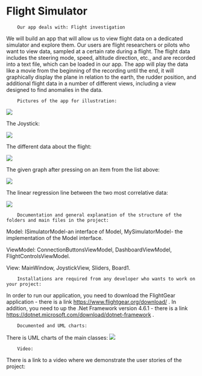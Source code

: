 # Flight Simulator

        Our app deals with: Flight investigation

We will build an app that will allow us to view flight data on a dedicated simulator and explore them.
Our users are flight researchers or pilots who want to view data, sampled at a certain rate during a flight. 
The flight data includes the steering mode, speed, altitude direction, etc., and are recorded into a text file, which can be loaded in our app. 
The app will play the data like a movie from the beginning of the recording until the end,
it will graphically display the plane in relation to the earth, the rudder position, 
and additional flight data in a number of different views, including a view designed to find anomalies in the data.

        Pictures of the app for illustration:
<img src="https://user-images.githubusercontent.com/49268743/114751945-76c46080-9d5e-11eb-900f-4f566266043d.png">

The Joystick:

<img src="https://user-images.githubusercontent.com/49268743/114753222-e1c26700-9d5f-11eb-9211-d4407e32998a.png">

The different data about the flight:

<img src="https://user-images.githubusercontent.com/49268743/114753694-6e6d2500-9d60-11eb-812f-fd52787cc0c6.png">

The given graph after pressing on an item from the list above:

<img src="https://user-images.githubusercontent.com/49268743/114754202-fb17e300-9d60-11eb-9165-7b4809dff4a8.png">

The linear regression line between the two most correlative data:

<img src="https://user-images.githubusercontent.com/49268743/114755166-07507000-9d62-11eb-83c6-afc6a95a3dc9.png">

        Documentation and general explanation of the structure of the folders and main files in the project:
Model: ISimulatorModel-an interface of Model,
       MySimulatorModel- the implementation of the Model interface.
       
ViewModel: ConnectionButtonsViewModel,
           DashboardViewModel,
           FlightControlsViewModel.
           
View:      MainWindow, 
           JoystickView, 
           Sliders,
           Board1.
           
        Installations are required from any developer who wants to work on your project:
In order to run our application, you need to download the FlightGear application - there is a link https://www.flightgear.org/download/ .
In addition, you need to up the .Net Framework version 4.6.1  - there is a link https://dotnet.microsoft.com/download/dotnet-framework .

        Documented and UML charts:
There is UML charts of the main classes:
<img src="https://user-images.githubusercontent.com/49268743/114918284-95465c80-9e2f-11eb-9df0-740c7f9b118f.png">

        Video:
There is a link to a video where we demonstrate the user stories of the project:








